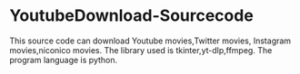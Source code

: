 # YoutubeDownload-Sourcecode
This source code can download Youtube movies,Twitter movies, Instagram movies,niconico movies. The library used is tkinter,yt-dlp,ffmpeg. The program language is python.

